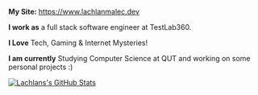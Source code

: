 **My Site:** https://www.lachlanmalec.dev

**I work as** a full stack software engineer at TestLab360.

**I Love** Tech, Gaming & Internet Mysteries!

**I am currently** Studying Computer Science at QUT and working on some personal projects :)

[![Lachlans's GitHub Stats](https://github-readme-stats.vercel.app/api?username=lachlanmalec)](https://github.com/anuraghazra/github-readme-stats)
